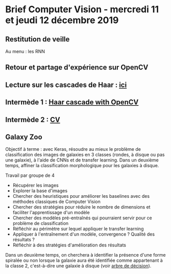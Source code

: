 # Brief Computer Vision - mercredi 11 et jeudi 12 décembre 2019

## Restitution de veille

Au menu : les RNN

## Retour et partage d'expérience sur OpenCV

## Lecture sur les cascades de Haar : [ici](https://pymotion.com/detection-objet-cascade-haar/)

## Intermède 1 : [Haar cascade with OpenCV](https://www.youtube.com/watch?v=88HdqNDQsEk)

## Intermède 2 : [CV](https://www.youtube.com/watch?v=-4E2-0sxVUM)

## Galaxy Zoo


Objectif à terme : avec Keras, résoudre au mieux le problème de classification des images de galaxies en 3 classes (rondes, à disque ou pas une galaxie), à l'aide de CNNs et de transfer learning. Dans un deuxième temps, affiner la classification morphologique pour les galaxies à disque.

Travail par groupe de 4

* Récupérer les images
* Explorer la base d'images
* Chercher des heuristiques pour améliorer les baselines avec des méthodes classiques de Computer Vision
* Chercher des stratégies pour réduire le nombre de dimensions et faciliter l'apprentissage d'un modèle
* Chercher des modèles pré-entraînés qui pourraient servir pour ce problème de classification
* Réfléchir au périmètre sur lequel appliquer le transfer learning
* Appliquer à l'entraînement d'un modèle, convergence ? Qualité des résultats ?
* Réfléchir à des stratégies d'amélioration des résultats

Dans un deuxième temps, on cherchera à identifier la présence d'une forme spiralée ou non lorsque la galaxie aura été identifiée comme appartenant à la classe 2, c'est-à-dire une galaxie à disque (voir [arbre de décision](https://www.kaggle.com/c/galaxy-zoo-the-galaxy-challenge/overview/the-galaxy-zoo-decision-tree)).
